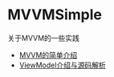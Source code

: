 # MVVMSimple
关于MVVM的一些实践


- [MVVM的简单介绍](https://juejin.im/post/5ebe6dc0f265da7b9f07c221)
- [ViewModel介绍与源码解析](https://juejin.im/post/5ec66bb8518825430349135a)
